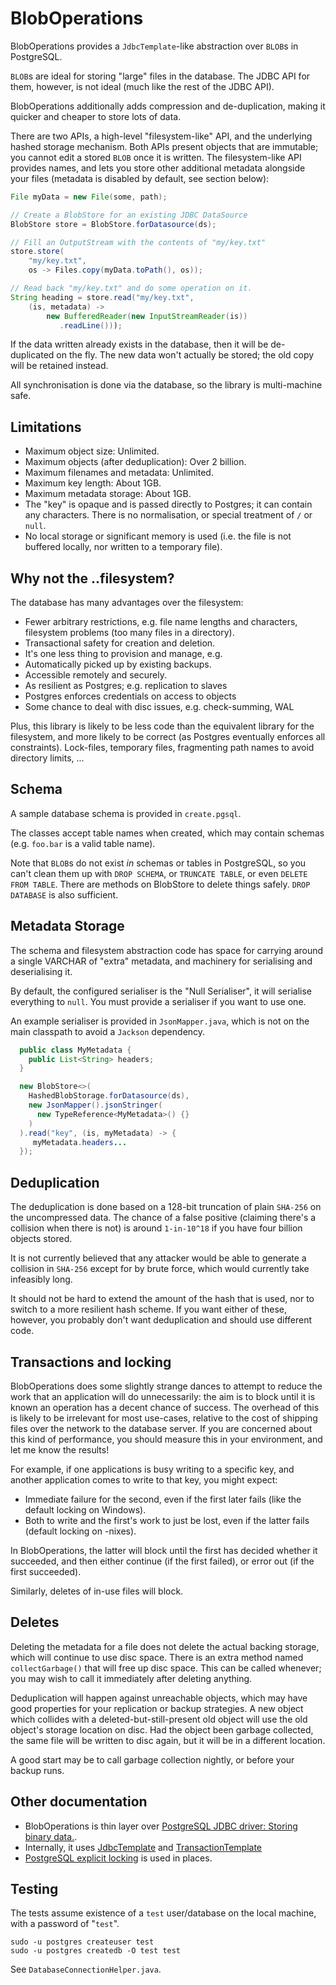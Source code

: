 BlobOperations
==============

BlobOperations provides a `JdbcTemplate`-like abstraction
 over `BLOB`s in PostgreSQL.

`BLOB`s are ideal for storing "large" files in the database.
 The JDBC API for them, however, is not ideal (much like the
 rest of the JDBC API).

BlobOperations additionally adds compression and de-duplication,
 making it quicker and cheaper to store lots of data.

There are two APIs, a high-level "filesystem-like" API, and
 the underlying hashed storage mechanism.  Both APIs present
 objects that are immutable; you cannot edit a stored `BLOB`
 once it is written.  The filesystem-like
 API provides names, and lets you store other additional
 metadata alongside your files (metadata is disabled by default,
 see section below):

```java
File myData = new File(some, path);

// Create a BlobStore for an existing JDBC DataSource
BlobStore store = BlobStore.forDatasource(ds);

// Fill an OutputStream with the contents of "my/key.txt"
store.store(
    "my/key.txt",
    os -> Files.copy(myData.toPath(), os));

// Read back "my/key.txt" and do some operation on it.
String heading = store.read("my/key.txt",
    (is, metadata) ->
        new BufferedReader(new InputStreamReader(is))
           .readLine()));
```

If the data written already exists in the database, then
 it will be de-duplicated on the fly.  The new data won't
  actually be stored; the old copy will be retained instead.

All synchronisation is done via the database, so the library
 is multi-machine safe.


Limitations
-----------

 * Maximum object size: Unlimited.
 * Maximum objects (after deduplication): Over 2 billion.
 * Maximum filenames and metadata: Unlimited.
 * Maximum key length: About 1GB.
 * Maximum metadata storage: About 1GB.
 * The "key" is opaque and is passed directly to Postgres;
    it can contain any characters.  There is no normalisation,
    or special treatment of `/` or `null`.
 * No local storage or significant memory is used (i.e. the file
    is not buffered locally, nor written to a temporary file).

Why not the ..filesystem?
--------------------------

The database has many advantages over the filesystem:

 * Fewer arbitrary restrictions, e.g. file name lengths and
   characters, filesystem problems (too many files in a directory).
 * Transactional safety for creation and deletion.
 * It's one less thing to provision and manage, e.g.
 * Automatically picked up by existing backups.
 * Accessible remotely and securely.
 * As resilient as Postgres; e.g. replication to slaves
 * Postgres enforces credentials on access to objects
 * Some chance to deal with disc issues, e.g. check-summing, WAL

Plus, this library is likely to be less code than the equivalent
 library for the filesystem, and more likely to be correct (as
 Postgres eventually enforces all constraints).  Lock-files,
 temporary files, fragmenting path names to avoid directory limits,
 ...

Schema
------

A sample database schema is provided in `create.pgsql`.

The classes accept table names when created, which may
 contain schemas (e.g. `foo.bar` is a valid table name).

Note that `BLOB`s do not exist *in* schemas or tables in
 PostgreSQL, so you can't clean them up with `DROP SCHEMA`,
 or `TRUNCATE TABLE`, or even `DELETE FROM TABLE`.  There
 are methods on BlobStore to delete things safely.
 `DROP DATABASE` is also sufficient.


Metadata Storage
----------------

The schema and filesystem abstraction code has space for
 carrying around a single VARCHAR of "extra" metadata,
 and machinery for serialising and deserialising it.

By default, the configured serialiser is the "Null Serialiser",
 it will serialise everything to `null`.  You must provide
 a serialiser if you want to use one.

An example serialiser is provided in `JsonMapper.java`,
 which is not on the main classpath to avoid a `Jackson`
 dependency.

```java
  public class MyMetadata {
    public List<String> headers;
  }

  new BlobStore<>(
    HashedBlobStorage.forDatasource(ds),
    new JsonMapper().jsonStringer(
      new TypeReference<MyMetadata>() {}
    )
  ).read("key", (is, myMetadata) -> {
     myMetadata.headers...
  });
```


Deduplication
-------------

The deduplication is done based on a 128-bit truncation of
 plain `SHA-256` on the uncompressed data.  The chance of
 a false positive (claiming there's a collision when there
 is not) is around `1-in-10^18` if you have four billion
 objects stored.

 It is not currently believed that any attacker would be
 able to generate a collision in `SHA-256` except for by
 brute force, which would currently take infeasibly long.

 It should not be hard to extend the amount of the hash
 that is used, nor to switch to a more resilient hash
 scheme.  If you want either of these, however, you probably
 don't want deduplication and should use different code.


Transactions and locking
------------------------

BlobOperations does some slightly strange dances to attempt
 to reduce the work that an application will do unnecessarily:
 the aim is to block until it is known an operation has a
 decent chance of success.  The overhead of this is likely to
 be irrelevant for most use-cases, relative to the cost of
 shipping files over the network to the database server.  If
 you are concerned about this kind of performance, you should
 measure this in your environment, and let me know the results!

For example, if one applications is busy writing to a specific
 key, and another application comes to write to that key, you
 might expect:

 * Immediate failure for the second, even if the first later fails
    (like the default locking on Windows).
 * Both to write and the first's work to just be lost, even if the
     latter fails (default locking on -nixes).

In BlobOperations, the latter will block until the first has decided
 whether it succeeded, and then either continue (if the first failed),
 or error out (if the first succeeded).

Similarly, deletes of in-use files will block.


Deletes
-------

Deleting the metadata for a file does not delete the actual backing
 storage, which will continue to use disc space.  There is an extra
 method named `collectGarbage()` that will free up disc space.  This
 can be called whenever; you may wish to call it immediately after
 deleting anything.

Deduplication will happen against unreachable objects, which may have
 good properties for your replication or backup strategies.  A new object
 which collides with a deleted-but-still-present old object will use
 the old object's storage location on disc.  Had the object been garbage
 collected, the same file will be written to disc again, but it will be
 in a different location.

A good start may be to call garbage collection nightly, or before your
 backup runs.


Other documentation
-------------------

 * BlobOperations is thin layer over
    [PostgreSQL JDBC driver: Storing binary data.](https://jdbc.postgresql.org/documentation/94/binary-data.html).
 * Internally, it uses [JdbcTemplate](http://docs.spring.io/spring/docs/current/spring-framework-reference/html/jdbc.html)
    and [TransactionTemplate](http://docs.spring.io/spring/docs/current/javadoc-api/org/springframework/transaction/support/TransactionTemplate.html)
 * [PostgreSQL explicit locking](http://www.postgresql.org/docs/current/static/explicit-locking.html)
    is used in places.

Testing
-------

The tests assume existence of a `test` user/database
 on the local machine, with a password of "`test`".
 
    sudo -u postgres createuser test
    sudo -u postgres createdb -O test test
 
 See `DatabaseConnectionHelper.java`.
